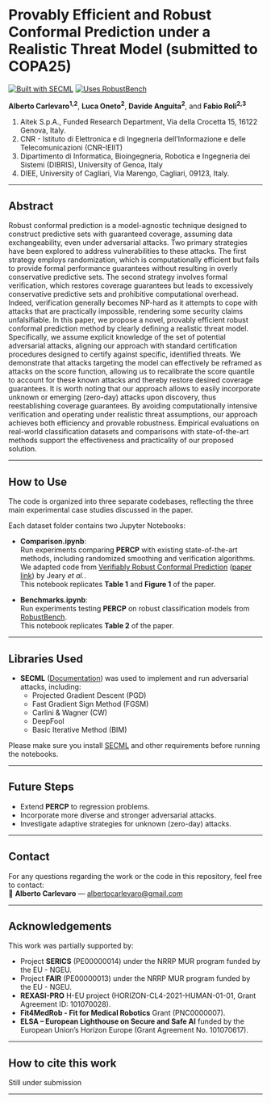 # Provably Efficient and Robust Conformal Prediction under a Realistic Threat Model (submitted to COPA25)

[![Built with SECML](https://img.shields.io/badge/Built%20with-SECML-4c1.svg)](https://secml.readthedocs.io/en/v0.15/)
[![Uses RobustBench](https://img.shields.io/badge/Uses-RobustBench-blue)](https://robustbench.github.io/)

**Alberto Carlevaro<sup>1,2</sup>**, **Luca Oneto<sup>2</sup>**, **Davide Anguita<sup>2</sup>**, and **Fabio Roli<sup>2,3</sup>**
1. Aitek S.p.A., Funded Research Department, Via della Crocetta 15, 16122 Genova, Italy.
2. CNR - Istituto di Elettronica e di Ingegneria dell’Informazione e delle Telecomunicazioni (CNR-IEIIT)
2. Dipartimento di Informatica, Bioingegneria, Robotica e Ingegneria dei Sistemi (DIBRIS), University of Genoa, Italy  
3. DIEE, University of Cagliari, Via Marengo, Cagliari, 09123, Italy.
---

## Abstract

Robust conformal prediction is a model-agnostic technique designed to construct predictive sets with guaranteed coverage, assuming data exchangeability, even under adversarial
attacks. Two primary strategies have been explored to address vulnerabilities to these
attacks. The first strategy employs randomization, which is computationally efficient but
fails to provide formal performance guarantees without resulting in overly conservative
predictive sets. The second strategy involves formal verification, which restores coverage
guarantees but leads to excessively conservative predictive sets and prohibitive computational overhead. Indeed, verification generally becomes NP-hard as it attempts to cope
with attacks that are practically impossible, rendering some security claims unfalsifiable.
In this paper, we propose a novel, provably efficient robust conformal prediction method
by clearly defining a realistic threat model. Specifically, we assume explicit knowledge of
the set of potential adversarial attacks, aligning our approach with standard certification
procedures designed to certify against specific, identified threats. We demonstrate that
attacks targeting the model can effectively be reframed as attacks on the score function,
allowing us to recalibrate the score quantile to account for these known attacks and thereby
restore desired coverage guarantees. It is worth noting that our approach allows to easily
incorporate unknown or emerging (zero-day) attacks upon discovery, thus reestablishing
coverage guarantees. By avoiding computationally intensive verification and operating
under realistic threat assumptions, our approach achieves both efficiency and provable robustness. Empirical evaluations on real-world classification datasets and comparisons with
state-of-the-art methods support the effectiveness and practicality of our proposed solution.

---

## How to Use

The code is organized into three separate codebases, reflecting the three main experimental case studies discussed in the paper.

Each dataset folder contains two Jupyter Notebooks:

- **Comparison.ipynb**:  
  Run experiments comparing **PERCP** with existing state-of-the-art methods, including randomized smoothing and verification algorithms.  
  We adapted code from [Verifiably Robust Conformal Prediction](https://github.com/ddv-lab/Verifiably_Robust_CP) ([paper link](https://arxiv.org/pdf/2405.18942)) by Jeary *et al.*.  
  This notebook replicates **Table 1** and **Figure 1** of the paper.

- **Benchmarks.ipynb**:  
  Run experiments testing **PERCP** on robust classification models from [RobustBench](https://robustbench.github.io/).  
  This notebook replicates **Table 2** of the paper.

---

## Libraries Used

- **SECML** ([Documentation](https://secml.readthedocs.io/en/v0.15/)) was used to implement and run adversarial attacks, including:
  - Projected Gradient Descent (PGD)
  - Fast Gradient Sign Method (FGSM)
  - Carlini & Wagner (CW)
  - DeepFool
  - Basic Iterative Method (BIM)

Please make sure you install [SECML](https://secml.readthedocs.io/en/v0.15/) and other requirements before running the notebooks.

---

## Future Steps

- Extend **PERCP** to regression problems.
- Incorporate more diverse and stronger adversarial attacks.
- Investigate adaptive strategies for unknown (zero-day) attacks.

---

## Contact

For any questions regarding the work or the code in this repository, feel free to contact:  
📧 **Alberto Carlevaro** — albertocarlevaro@gmail.com

---

## Acknowledgements

This work was partially supported by:

- Project **SERICS** (PE00000014) under the NRRP MUR program funded by the EU - NGEU.
- Project **FAIR** (PE00000013) under the NRRP MUR program funded by the EU - NGEU.
- **REXASI-PRO** H-EU project (HORIZON-CL4-2021-HUMAN-01-01, Grant Agreement ID: 101070028).
- **Fit4MedRob - Fit for Medical Robotics** Grant (PNC0000007).
- **ELSA – European Lighthouse on Secure and Safe AI** funded by the European Union’s Horizon Europe (Grant Agreement No. 101070617).

---

## How to cite this work

Still under submission

---
